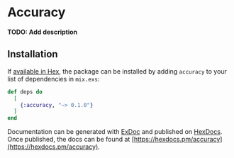 # Accuracy

**TODO: Add description**

## Installation

If [available in Hex](https://hex.pm/docs/publish), the package can be installed
by adding `accuracy` to your list of dependencies in `mix.exs`:

```elixir
def deps do
  [
    {:accuracy, "~> 0.1.0"}
  ]
end
```

Documentation can be generated with [ExDoc](https://github.com/elixir-lang/ex_doc)
and published on [HexDocs](https://hexdocs.pm). Once published, the docs can
be found at [https://hexdocs.pm/accuracy](https://hexdocs.pm/accuracy).

